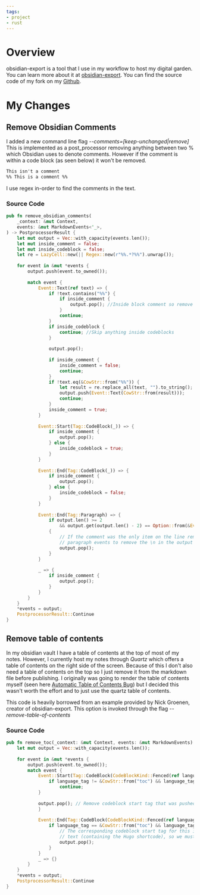 ```yaml
---
tags:
- project
- rust
---
```


# Overview

obsidian-export is a tool that I use in my workflow to host my digital garden. You can learn more about it at [obsidian-export](../08%20-%20Tech%20I%20Use/Obsidian/obsidian-export.md). You can find the source code of my fork on my [Github](https://github.com/Thompson-Jason/obsidian-export). 

# My Changes

## Remove Obsidian Comments

I added a new command line flag *--comments=\[keep-unchanged|remove\]* This is implemented as a post_processor removing anything between two % which Obsidian uses to denote comments. However if the comment is within a code block (as seen below) it won't be removed. 

````md
This isn't a comment
%% This is a comment %%
````

I use regex in-order to find the comments in the text. 

### Source Code

````rust
pub fn remove_obsidian_comments(  
    _context: &mut Context,  
    events: &mut MarkdownEvents<'_>,  
) -> PostprocessorResult {  
    let mut output = Vec::with_capacity(events.len());  
    let mut inside_comment = false;  
    let mut inside_codeblock = false;  
    let re = LazyCell::new(|| Regex::new(r"%%.*?%%").unwrap());  
  
    for event in &mut *events {  
        output.push(event.to_owned());  
  
        match event {  
            Event::Text(ref text) => {  
                if !text.contains("%%") {  
                    if inside_comment {  
                        output.pop(); //Inside block comment so remove  
                    }  
                    continue;  
                }  
                if inside_codeblock {  
                    continue; //Skip anything inside codeblocks  
                }  
  
                output.pop();  
  
                if inside_comment {  
                    inside_comment = false;  
                    continue;  
                }  
                if !text.eq(&CowStr::from("%%")) {  
                    let result = re.replace_all(text, "").to_string();  
                    output.push(Event::Text(CowStr::from(result)));  
                    continue;  
                }  
                inside_comment = true;  
            }         
               
            Event::Start(Tag::CodeBlock(_)) => {  
                if inside_comment {  
                    output.pop();  
                } else {  
                    inside_codeblock = true;  
                }            
            }            
                
            Event::End(Tag::CodeBlock(_)) => {  
                if inside_comment {  
                    output.pop();  
                } else {  
                    inside_codeblock = false;  
                }            
            }
                        
            Event::End(Tag::Paragraph) => {  
                if output.len() >= 2  
                    && output.get(output.len() - 2) == Option::from(&Event::Start(Tag::Paragraph))  
                {                    
	                // If the comment was the only item on the line remove the start and end  
                    // paragraph events to remove the \n in the output file.                    output.pop();  
                    output.pop();  
                }            
            }            
                
            _ => {  
                if inside_comment {  
                    output.pop();  
                }            
            }        
        }    
    }    
    *events = output;  
    PostprocessorResult::Continue  
}
````

## Remove table of contents

In my obsidian vault I have a table of contents at the top of most of my notes. However, I currently host my notes through *Quartz* which offers a table of contents on the right side of the screen. Because of this I don't also need a table of contents on the top so I just remove it from the markdown file before publishing. I originally was going to render the table of contents myself (seen here [Automatic Table of Contents Bug](../04%20-%20Web%20Programming/Personal%20Website/Automatic%20Table%20of%20Contents%20Bug.md)) but I decided this wasn't worth the effort and to just use the quartz table of contents.

This code is heavily borrowed from an example provided by Nick Groenen, creator of obsidian-export. This option is invoked through the flag *--remove-table-of-contents*

### Source Code

````rust
pub fn remove_toc(_context: &mut Context, events: &mut MarkdownEvents) -> PostprocessorResult {  
    let mut output = Vec::with_capacity(events.len());  
  
    for event in &mut *events {  
        output.push(event.to_owned());  
        match event {  
            Event::Start(Tag::CodeBlock(CodeBlockKind::Fenced(ref language_tag))) => {  
                if language_tag != &CowStr::from("toc") && language_tag != &CowStr::from("table-of-contents")  {                    
	                continue;  
            }                
            
            output.pop(); // Remove codeblock start tag that was pushed onto output              
            }  
            
            Event::End(Tag::CodeBlock(CodeBlockKind::Fenced(ref language_tag))) => {  
                if language_tag == &CowStr::from("toc") && language_tag != &CowStr::from("table-of-contents")  {                    
	                // The corresponding codeblock start tag for this is replaced with regular  
                    // text (containing the Hugo shortcode), so we must also pop this end tag.                    
                    output.pop();  
                }            
            }            
            _ => {}  
        }    
    }    
    *events = output;  
    PostprocessorResult::Continue  
}
````

